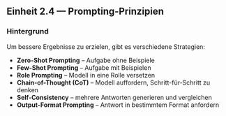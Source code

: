## Einheit 2.4 — Prompting-Prinzipien

### Hintergrund

Um bessere Ergebnisse zu erzielen, gibt es verschiedene Strategien:

- **Zero-Shot Prompting** – Aufgabe ohne Beispiele
- **Few-Shot Prompting** – Aufgabe mit Beispielen
- **Role Prompting** – Modell in eine Rolle versetzen
- **Chain-of-Thought (CoT)** – Modell auffordern, Schritt-für-Schritt zu denken
- **Self-Consistency** – mehrere Antworten generieren und vergleichen
- **Output-Format Prompting** – Antwort in bestimmtem Format anfordern
